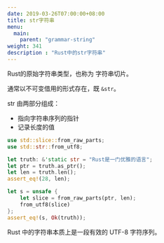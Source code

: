 ```yaml
---
date: 2019-03-26T07:00:00+08:00
title: str字符串
menu:
  main:
    parent: "grammar-string"
weight: 341
description : "Rust中的str字符串"
---
```


Rust的原始字符串类型，也称为 字符串切片。

通常以不可变借用的形式存在，既 `&str`。

str 由两部分组成：

- 指向字符串序列的指针
- 记录长度的值

```rust
use std::slice::from_raw_parts;
use std::str::from_utf8;

let truth: &'static str = "Rust是一门优雅的语言";
let ptr = truth.as_ptr();
let len = truth.len();
assert_eq!(28, len);

let s = unsafe {
    let slice = from_raw_parts(ptr, len);
    from_utf8(slice)
};
assert_eq!(s, Ok(truth));
```

Rust 中的字符串本质上是一段有效的 UTF-8 字符序列。


